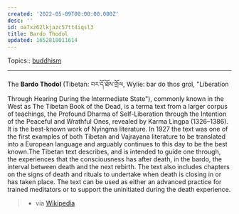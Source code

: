 ```yaml
---
created: '2022-05-09T00:00:00.000Z'
desc: ''
id: oa7xz62lkjazc57tt4iqsl3
title: Bardo Thodol
updated: 1652818011614
---
```

   
Topics::  [buddhism](../topics/buddhism.md)   
   
   
---   
   
The **Bardo Thodol** (Tibetan: བར་དོ་ཐོས་གྲོལ, Wylie: bar do thos grol, "Liberation Through Hearing During the Intermediate State"), commonly known in the West as The Tibetan Book of the Dead, is a terma text from a larger corpus of teachings, the Profound Dharma of Self-Liberation through the Intention of the Peaceful and Wrathful Ones, revealed by Karma Lingpa (1326–1386). It is the best-known work of Nyingma literature. In 1927 the text was one of the first examples of both Tibetan and Vajrayana literature to be translated into a European language and arguably continues to this day to be the best known.The Tibetan text describes, and is intended to guide one through, the experiences that the consciousness has after death, in the bardo, the interval between death and the next rebirth. The text also includes chapters on the signs of death and rituals to undertake when death is closing in or has taken place. The text can be used as either an advanced practice for trained meditators or to support the uninitiated during the death experience.   
   
> - via [Wikipedia](https://en.wikipedia.org/wiki/Bardo%20Thodol)